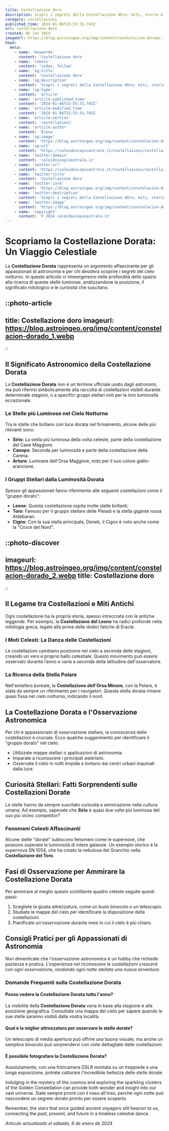 ```yaml
---
title: Costellazione doro
description: Scopri i segreti della Costellazione dOro; miti, storie e come osservarla. La guida perfetta per gli appassionati di astronomia!
category: costellazioni
published_time: 2024-01-06T15:55:31.743Z
url: costellazione-doro
created: 06 Jan 2024
imageUrl: https://blog.astroingeo.org/img/content/constelacion-dorado_1.webp
head:
  meta:
    - name: 'keywords'
      content: 'Costellazione doro'
    - name: 'robots'
      content: 'index, follow'
    - name: 'og:title'
      content: 'Costellazione doro'
    - name: 'og:description'
      content: 'Scopri i segreti della Costellazione dOro; miti, storie e come osservarla. La guida perfetta per gli appassionati di astronomia!'
    - name: 'og:type'
      content: 'article'
    - name: 'article:published_time'
      content: '2024-01-06T15:55:31.743Z'
    - name: 'article:modified_time'
      content: '2024-01-06T15:55:31.743Z'
    - name: 'article:section'
      content: 'costellazioni'
    - name: 'article:author'
      content: 'Elena'
    - name: 'og:image'
      content: 'https://blog.astroingeo.org/img/content/constelacion-dorado_1.webp'
    - name: 'og:url'
      content: 'https://caleidoscopioastrale.it/costellazioni/costellazione-doro'
    - name: 'twitter:domain'
      content: 'caleidoscopioastrale.it'
    - name: 'twitter:url'
      content: 'https://caleidoscopioastrale.it/costellazioni/costellazione-doro'
    - name: 'twitter:title'
      content: 'Costellazione doro'
    - name: 'twitter:card'
      content: 'https://blog.astroingeo.org/img/content/constelacion-dorado_1.webp'
    - name: 'twitter:description'
      content: 'Scopri i segreti della Costellazione dOro; miti, storie e come osservarla. La guida perfetta per gli appassionati di astronomia!'
    - name: 'twitter:image'
      content: 'https://blog.astroingeo.org/img/content/constelacion-dorado_1.webp'
    - name: 'copyright'
      content: '© 2024 caleidoscopioastrale.it'
---
```

# Scopriamo la Costellazione Dorata: Un Viaggio Celestiale

La **Costellazione Dorata** rappresenta un argomento affascinante per gli appassionati di astronomia e per chi desidera scoprire i segreti del cielo notturno. In questo articolo ci immergeremo nelle profondità dello spazio alla ricerca di queste stelle luminose, analizzandone la posizione, il significato mitologico e le curiosità che suscitano.

::photo-article
---
title: Costellazione doro
imageurl: https://blog.astroingeo.org/img/content/constelacion-dorado_1.webp
---
::

## Il Significato Astronomico della Costellazione Dorata

La **Costellazione Dorata** non è un termine ufficiale usato dagli astronomi, ma può riferirsi simbolicamente alla raccolta di costellazioni visibili durante determinate stagioni, o a specifici gruppi stellari noti per la loro luminosità eccezionale.

### Le Stelle più Luminose nel Cielo Notturno

Tra le stelle che brillano con luce dorata nel firmamento, alcune delle più rilevanti sono:

- **Sirio**: La stella più luminosa della volta celeste, parte della costellazione del Cane Maggiore.
- **Canopo**: Seconda per luminosità e parte della costellazione della Carena.
- **Arturo**: Luminare dell'Orsa Maggiore, noto per il suo colore giallo-arancione.

### I Gruppi Stellari dalla Luminosità Dorata

Spesso gli appassionati fanno riferimento alle seguenti costellazioni come il "gruppo dorato":

- **Leone**: Questa costellazione ospita molte stelle brillanti.
- **Toro**: Famoso per il gruppo stellare delle Pleiadi e la stella gigante rossa Aldebaran.
- **Cigno**: Con la sua stella principale, Deneb, il Cigno è noto anche come la "Croce del Nord".

::photo-discover
---
imageurl: https://blog.astroingeo.org/img/content/constelacion-dorado_2.webp
title: Costellazione doro
---
::

## Il Legame tra Costellazioni e Miti Antichi

Ogni costellazione ha la propria storia, spesso intrecciata con le antiche leggende. Per esempio, la **Costellazione del Leone** ha radici profonde nella mitologia greca, legate alla prima delle dodici fatiche di Eracle.

### I Moti Celesti: La Danza delle Costellazioni

Le costellazioni cambiano posizione nel cielo a seconda delle stagioni, creando un vero e proprio ballo celestiale. Questo movimento può essere osservato durante l’anno e varia a seconda della latitudine dall'osservatore.

### La Ricerca della Stella Polare

Nell'emisfero boreale, la **Costellazione dell'Orsa Minore**, con la Polare, è stata da sempre un riferimento per i navigatori. Questa stella dorata rimane quasi fissa nel cielo notturno, indicando il nord.

## La Costellazione Dorata e l'Osservazione Astronomica

Per chi è appassionato di osservazione stellare, la conoscenza delle costellazioni è cruciale. Ecco qualche suggerimento per identificare il "gruppo dorato" nel cielo:

- Utilizzate mappe stellari o applicazioni di astronomia.
- Imparate a riconoscere i principali asterismi.
- Osservate il cielo in notti limpide e lontano dai centri urbani inquinati dalla luce.

## Curiosità Stellari: Fatti Sorprendenti sulle Costellazioni Dorate

Le stelle hanno da sempre suscitato curiosità e ammirazione nella cultura umana. Ad esempio, sapevate che **Sirio** è quasi due volte più luminosa del suo più vicino competitor?

### Fenomeni Celesti Affascinanti

Alcune stelle "dorate" subiscono fenomeni come le supernove, che possono superare la luminosità di intere galassie. Un esempio storico è la supernova SN 1054, che ha creato la nebulosa del Granchio nella **Costellazione del Toro**.

## Fasi di Osservazione per Ammirare la Costellazione Dorata

Per ammirare al meglio questo scintillante quadro celeste seguite questi passi:

1. Scegliete la giusta attrezzatura, come un buon binocolo o un telescopio.
2. Studiate le mappe del cielo per identificare la disposizione delle costellazioni.
3. Pianificate un'osservazione durante mesi in cui il cielo è più chiaro.

## Consigli Pratici per gli Appassionati di Astronomia

Non dimenticate che l'osservazione astronomica è un hobby che richiede pazienza e pratica. *L'esperienza nel riconoscere le costellazioni crescerà con ogni osservazione, rendendo ogni notte stellata una nuova avventura.*

### Domande Frequenti sulla Costellazione Dorata

#### Posso vedere la Costellazione Dorata tutto l'anno?
La visibilità della **Costellazione Dorata** varia in base alla stagione e alla posizione geografica. Consultate una mappa del cielo per sapere quando le sue stelle saranno visibili dalla vostra località.

#### Qual è la miglior attrezzatura per osservare le stelle dorate?
Un telescopio di media apertura può offrire una buona visuale, ma anche un semplice binocolo può sorprendervi con viste dettagliate delle costellazioni.

#### È possibile fotografare la Costellazione Dorata?
Assolutamente, con una fotocamera DSLR montata su un treppiede e una lunga esposizione, potrete catturare l'incredibile bellezza delle stelle dorate.

Indulging in the mystery of the cosmos and exploring the sparkling clusters of the Golden Constellation can provide both wonder and insight into our vast universe. Siate sempre pronti con il naso all'insù, perché ogni notte può nascondere un segreto dorato pronto per essere scoperto.

Remember, the stars that once guided ancient voyagers still beacon to us, connecting the past, present, and future in a timeless celestial dance.

_Artículo actualizado el sábado, 6 de enero de 2024_
